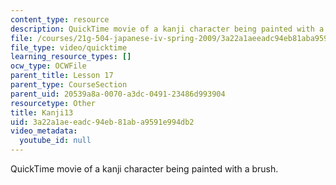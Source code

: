 ```yaml
---
content_type: resource
description: QuickTime movie of a kanji character being painted with a brush.
file: /courses/21g-504-japanese-iv-spring-2009/3a22a1aeeadc94eb81aba9591e994db2_Kanji13.mov
file_type: video/quicktime
learning_resource_types: []
ocw_type: OCWFile
parent_title: Lesson 17
parent_type: CourseSection
parent_uid: 20539a8a-0070-a3dc-0491-23486d993904
resourcetype: Other
title: Kanji13
uid: 3a22a1ae-eadc-94eb-81ab-a9591e994db2
video_metadata:
  youtube_id: null
---
```

QuickTime movie of a kanji character being painted with a brush.